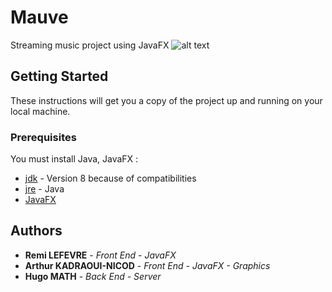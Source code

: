 # Mauve
Streaming music project using JavaFX 
![alt text](https://github.com/Mathugo/Mauve/edit/master/mauve.png)

## Getting Started
These instructions will get you a copy of the project up and running on your local machine.
### Prerequisites 
You must install Java, JavaFX : 
* [jdk](https://www.oracle.com/technetwork/java/javase/downloads/jdk8-downloads-2133151.html) - Version 8 because of compatibilities
* [jre](https://www.java.com/en/download/win10.jsp) - Java 
* [JavaFX](https://openjfx.io/) 

## Authors
* **Remi LEFEVRE** - *Front End - JavaFX*
* **Arthur KADRAOUI-NICOD** - *Front End - JavaFX - Graphics*
* **Hugo MATH** - *Back End - Server*

